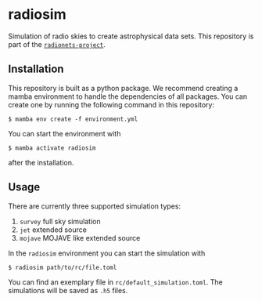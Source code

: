 # radiosim
Simulation of radio skies to create astrophysical data sets.
This repository is part of the [`radionets-project`](https://github.com/radionets-project).

## Installation

This repository is built as a python package. We recommend creating a mamba environment to handle the dependencies of all packages.
You can create one by running the following command in this repository:
```
$ mamba env create -f environment.yml
```
You can start the environment with
```
$ mamba activate radiosim
```
after the installation.

## Usage

There are currently three supported simulation types: 
1. `survey` full sky simulation
2. `jet` extended source
3. `mojave` MOJAVE like extended source

In the `radiosim` environment you can start the simulation with
```
$ radiosim path/to/rc/file.toml
```
You can find an exemplary file in `rc/default_simulation.toml`.
The simulations will be saved as `.h5` files.